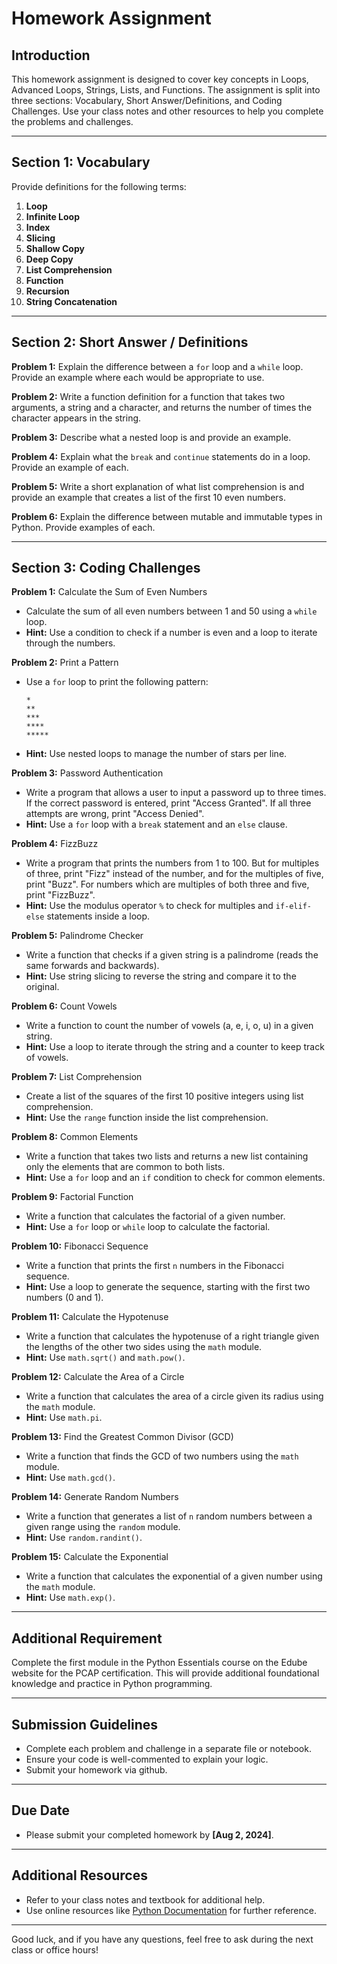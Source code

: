 # Homework Assignment

## Introduction
This homework assignment is designed to cover key concepts in Loops, Advanced Loops, Strings, Lists, and Functions. The assignment is split into three sections: Vocabulary, Short Answer/Definitions, and Coding Challenges. Use your class notes and other resources to help you complete the problems and challenges.

---

## Section 1: Vocabulary

Provide definitions for the following terms:

1. **Loop**
2. **Infinite Loop**
3. **Index**
4. **Slicing**
5. **Shallow Copy**
6. **Deep Copy**
7. **List Comprehension**
8. **Function**
9. **Recursion**
10. **String Concatenation**

---

## Section 2: Short Answer / Definitions

**Problem 1:** Explain the difference between a `for` loop and a `while` loop. Provide an example where each would be appropriate to use.

**Problem 2:** Write a function definition for a function that takes two arguments, a string and a character, and returns the number of times the character appears in the string.

**Problem 3:** Describe what a nested loop is and provide an example.

**Problem 4:** Explain what the `break` and `continue` statements do in a loop. Provide an example of each.

**Problem 5:** Write a short explanation of what list comprehension is and provide an example that creates a list of the first 10 even numbers.

**Problem 6:** Explain the difference between mutable and immutable types in Python. Provide examples of each.

---

## Section 3: Coding Challenges

**Problem 1:** Calculate the Sum of Even Numbers
- Calculate the sum of all even numbers between 1 and 50 using a `while` loop.
- **Hint:** Use a condition to check if a number is even and a loop to iterate through the numbers.

**Problem 2:** Print a Pattern
- Use a `for` loop to print the following pattern:
  ```
  *
  **
  ***
  ****
  *****
  ```
- **Hint:** Use nested loops to manage the number of stars per line.

**Problem 3:** Password Authentication
- Write a program that allows a user to input a password up to three times. If the correct password is entered, print "Access Granted". If all three attempts are wrong, print "Access Denied".
- **Hint:** Use a `for` loop with a `break` statement and an `else` clause.

**Problem 4:** FizzBuzz
- Write a program that prints the numbers from 1 to 100. But for multiples of three, print "Fizz" instead of the number, and for the multiples of five, print "Buzz". For numbers which are multiples of both three and five, print "FizzBuzz".
- **Hint:** Use the modulus operator `%` to check for multiples and `if-elif-else` statements inside a loop.

**Problem 5:** Palindrome Checker
- Write a function that checks if a given string is a palindrome (reads the same forwards and backwards).
- **Hint:** Use string slicing to reverse the string and compare it to the original.

**Problem 6:** Count Vowels
- Write a function to count the number of vowels (a, e, i, o, u) in a given string.
- **Hint:** Use a loop to iterate through the string and a counter to keep track of vowels.

**Problem 7:** List Comprehension
- Create a list of the squares of the first 10 positive integers using list comprehension.
- **Hint:** Use the `range` function inside the list comprehension.

**Problem 8:** Common Elements
- Write a function that takes two lists and returns a new list containing only the elements that are common to both lists.
- **Hint:** Use a `for` loop and an `if` condition to check for common elements.

**Problem 9:** Factorial Function
- Write a function that calculates the factorial of a given number.
- **Hint:** Use a `for` loop or `while` loop to calculate the factorial.

**Problem 10:** Fibonacci Sequence
- Write a function that prints the first `n` numbers in the Fibonacci sequence.
- **Hint:** Use a loop to generate the sequence, starting with the first two numbers (0 and 1).

**Problem 11:** Calculate the Hypotenuse
- Write a function that calculates the hypotenuse of a right triangle given the lengths of the other two sides using the `math` module.
- **Hint:** Use `math.sqrt()` and `math.pow()`.

**Problem 12:** Calculate the Area of a Circle
- Write a function that calculates the area of a circle given its radius using the `math` module.
- **Hint:** Use `math.pi`.

**Problem 13:** Find the Greatest Common Divisor (GCD)
- Write a function that finds the GCD of two numbers using the `math` module.
- **Hint:** Use `math.gcd()`.

**Problem 14:** Generate Random Numbers
- Write a function that generates a list of `n` random numbers between a given range using the `random` module.
- **Hint:** Use `random.randint()`.

**Problem 15:** Calculate the Exponential
- Write a function that calculates the exponential of a given number using the `math` module.
- **Hint:** Use `math.exp()`.

---

## Additional Requirement

Complete the first module in the Python Essentials course on the Edube website for the PCAP certification. This will provide additional foundational knowledge and practice in Python programming.

---

## Submission Guidelines

- Complete each problem and challenge in a separate file or notebook.
- Ensure your code is well-commented to explain your logic.
- Submit your homework via github.

---

## Due Date
- Please submit your completed homework by **[Aug 2, 2024]**.

---

## Additional Resources
- Refer to your class notes and textbook for additional help.
- Use online resources like [Python Documentation](https://docs.python.org/3/) for further reference.

---

Good luck, and if you have any questions, feel free to ask during the next class or office hours!